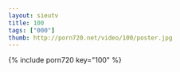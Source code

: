 ```yaml
--- 
layout: sieutv
title: 100
tags: ["000"]
thumb: http://porn720.net/video/100/poster.jpg
---
```

{% include porn720 key="100" %} 

